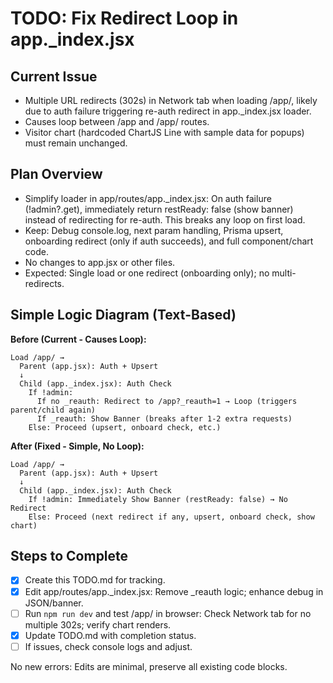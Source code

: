 # TODO: Fix Redirect Loop in app._index.jsx

## Current Issue
- Multiple URL redirects (302s) in Network tab when loading /app/, likely due to auth failure triggering re-auth redirect in app._index.jsx loader.
- Causes loop between /app and /app/ routes.
- Visitor chart (hardcoded ChartJS Line with sample data for popups) must remain unchanged.

## Plan Overview
- Simplify loader in app/routes/app._index.jsx: On auth failure (!admin?.get), immediately return restReady: false (show banner) instead of redirecting for re-auth. This breaks any loop on first load.
- Keep: Debug console.log, next param handling, Prisma upsert, onboarding redirect (only if auth succeeds), and full component/chart code.
- No changes to app.jsx or other files.
- Expected: Single load or one redirect (onboarding only); no multi-redirects.

## Simple Logic Diagram (Text-Based)
**Before (Current - Causes Loop):**
```
Load /app/ →
  Parent (app.jsx): Auth + Upsert
  ↓
  Child (app._index.jsx): Auth Check
    If !admin:
      If no _reauth: Redirect to /app?_reauth=1 → Loop (triggers parent/child again)
      If _reauth: Show Banner (breaks after 1-2 extra requests)
    Else: Proceed (upsert, onboard check, etc.)
```

**After (Fixed - Simple, No Loop):**
```
Load /app/ →
  Parent (app.jsx): Auth + Upsert
  ↓
  Child (app._index.jsx): Auth Check
    If !admin: Immediately Show Banner (restReady: false) → No Redirect
    Else: Proceed (next redirect if any, upsert, onboard check, show chart)
```

## Steps to Complete
- [x] Create this TODO.md for tracking.
- [x] Edit app/routes/app._index.jsx: Remove _reauth logic; enhance debug in JSON/banner.
- [ ] Run `npm run dev` and test /app/ in browser: Check Network tab for no multiple 302s; verify chart renders.
- [x] Update TODO.md with completion status.
- [ ] If issues, check console logs and adjust.

No new errors: Edits are minimal, preserve all existing code blocks.
